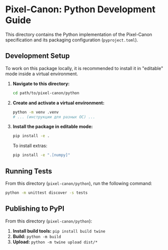 # Pixel-Canon: Python Development Guide

This directory contains the Python implementation of the Pixel-Canon specification and its packaging configuration (`pyproject.toml`).

## Development Setup

To work on this package locally, it is recommended to install it in "editable" mode inside a virtual environment.

1.  **Navigate to this directory:**
    ```bash
    cd path/to/pixel-canon/python
    ```

2.  **Create and activate a virtual environment:**
    ```bash
    python -m venv .venv
    # ... (инструкции для разных ОС) ...
    ```

3.  **Install the package in editable mode:**
    ```bash
    pip install -e .
    ```
    To install extras:
    ```bash
    pip install -e ".[numpy]"
    ```

## Running Tests

From this directory (`pixel-canon/python`), run the following command:

```bash
python -m unittest discover -s tests
```

## Publishing to PyPI

From this directory (`pixel-canon/python`):

1.  **Install build tools:** `pip install build twine`
2.  **Build:** `python -m build`
3.  **Upload:** `python -m twine upload dist/*`

